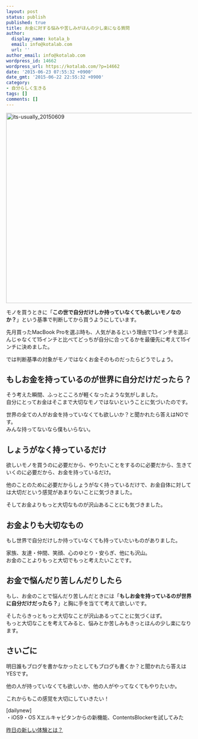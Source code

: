 ```yaml
---
layout: post
status: publish
published: true
title: お金に対する悩みや苦しみがほんの少し楽になる質問
author:
  display_name: kotala_b
  email: info@kotalab.com
  url: ''
author_email: info@kotalab.com
wordpress_id: 14662
wordpress_url: https://kotalab.com/?p=14662
date: '2015-06-23 07:55:32 +0900'
date_gmt: '2015-06-22 22:55:32 +0900'
category:
- 自分らしく生きる
tags: []
comments: []
---
```

<p><img src="https://kotalab.com/wp-content/uploads/2015/06/its-usually_20150609-780x517.jpg" alt="its-usually_20150609" width="780" height="517" class="aligncenter size-large wp-image-14580" /></p>
<p>モノを買うときに「<strong>この世で自分だけしか持っていなくても欲しいモノなのか？</strong>」という基準で判断してから買うようにしています。</p>
<p>先月買ったMacBook Proを選ぶ時も、人気があるという理由で13インチを選ぶんじゃなくて15インチと比べてどっちが自分に合ってるかを最優先に考えて15インチに決めました。</p>
<p>では判断基準の対象がモノではなくお金そのものだったらどうでしょう。</p>
<p><!--more--></p>
<h2>もしお金を持っているのが世界に自分だけだったら？</h2>
<p>そう考えた瞬間、ふっとこころが軽くなったような気がしました。<br />
自分にとってお金はそこまで大切なモノではないということに気づいたのです。</p>
<p>世界の全ての人がお金を持っていなくても欲しいか？と聞かれたら答えはNOです。<br />
みんな持ってないなら僕もいらない。</p>
<h2>しょうがなく持っているだけ</h2>
<p>欲しいモノを買うのに必要だから、やりたいことをするのに必要だから、生きていくのに必要だから、お金を持っているだけ。</p>
<p>他のことのために必要だから<span class="b">しょうがなく持っているだけ</span>で、お金自体に対しては大切だという感覚があまりないことに気づきました。</p>
<p>そしてお金よりもっと大切なものが沢山あることにも気づきました。</p>
<h2>お金よりも大切なもの</h2>
<p>もし世界で自分だけしか持っていなくても持っていたいものがありました。</p>
<p>家族、友達・仲間、笑顔、心のゆとり・安らぎ、他にも沢山。<br />
お金のことよりもっと大切でもっと考えたいことです。</p>
<h2>お金で悩んだり苦しんだりしたら</h2>
<p>もし、お金のことで悩んだり苦しんだときには「<strong>もしお金を持っているのが世界に自分だけだったら？</strong>」と胸に手を当てて考えて欲しいです。</p>
<p>そしたらきっともっと大切なことが沢山あるってことに気づくはず。<br />
もっと大切なことを考えてみると、悩みとか苦しみもきっとほんの少し楽になります。</p>
<h2>さいごに</h2>
<p>明日誰もブログを書かなかったとしてもブログも書くか？と聞かれたら答えはYESです。</p>
<p>他の人が持っていなくても欲しいか、他の人がやってなくてもやりたいか。</p>
<p>これからもこの感覚を大切にしていきたい！</p>
<p>[dailynew]<br />
・iOS9・OS Xエルキャピタンからの新機能、ContentsBlockerを試してみた</p>
<p><a href="https://kotalab.com/lets-start-1day1new" title="昨日の新しい体験とは？">昨日の新しい体験とは？</a></p>
<div class="clear"></div>
